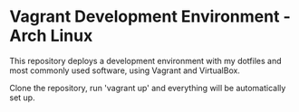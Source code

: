 # Vagrant Development Environment - Arch Linux

This repository deploys a development environment with my dotfiles and most commonly used software, using Vagrant and VirtualBox.

Clone the repository, run 'vagrant up' and everything will be automatically set up.
